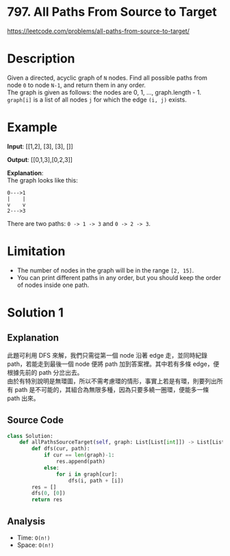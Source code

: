 # 797. All Paths From Source to Target
https://leetcode.com/problems/all-paths-from-source-to-target/

# Description
Given a directed, acyclic graph of `N` nodes.  Find all possible paths from node `0` to node `N-1`, and return them in any order.  
The graph is given as follows:  the nodes are 0, 1, ..., graph.length - 1.  `graph[i]` is a list of all nodes `j` for which the edge `(i, j)` exists.

# Example
**Input**: [[1,2], [3], [3], []] 

**Output**: [[0,1,3],[0,2,3]] 

**Explanation**:  
The graph looks like this:
```
0--->1
|    |
v    v
2--->3
```
There are two paths: `0 -> 1 -> 3` and `0 -> 2 -> 3`.

# Limitation
- The number of nodes in the graph will be in the range `[2, 15]`.
- You can print different paths in any order, but you should keep the order of nodes inside one path.

# Solution 1
## Explanation
此題可利用 DFS 來解，我們只需從第一個 node 沿著 edge 走，並同時紀錄 path，若能走到最後一個 node 便將 path 加到答案裡。其中若有多條 edge，便根據先前的 path 分岔出去。  
由於有特別說明是無環圖，所以不需考慮環的情形，事實上若是有環，則要列出所有 path 是不可能的，其組合為無限多種，因為只要多繞一圈環，便能多一條 path 出來。

## Source Code
```python
class Solution:
    def allPathsSourceTarget(self, graph: List[List[int]]) -> List[List[int]]:
        def dfs(cur, path):
            if cur == len(graph)-1:
                res.append(path)
            else:
                for i in graph[cur]:
                    dfs(i, path + [i])
        res = []
        dfs(0, [0])
        return res
```

## Analysis
- Time: `O(n!)`
- Space: `O(n!)`
